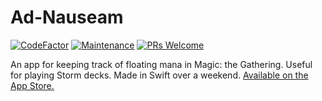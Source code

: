 # Ad-Nauseam

[![CodeFactor](https://www.codefactor.io/repository/github/brandonslaght/ad-nauseam/badge)](https://www.codefactor.io/repository/github/brandonslaght/ad-nauseam)
[![Maintenance](https://img.shields.io/badge/Maintained%3F-yes-green.svg)](https://github.com/BrandonSlaght/Ad-Nauseam/graphs/commit-activity)
[![PRs Welcome](https://img.shields.io/badge/PRs%3F-welcome-green.svg)](https://github.com/BrandonSlaght/Ad-Nauseam/blob/master/.github/contributing.md)

An app for keeping track of floating mana in Magic: the Gathering. Useful for playing Storm decks. Made in Swift over a weekend. [Available on the App Store.](https://apps.apple.com/us/app/mana-count/id1361900486, "App Store link")
